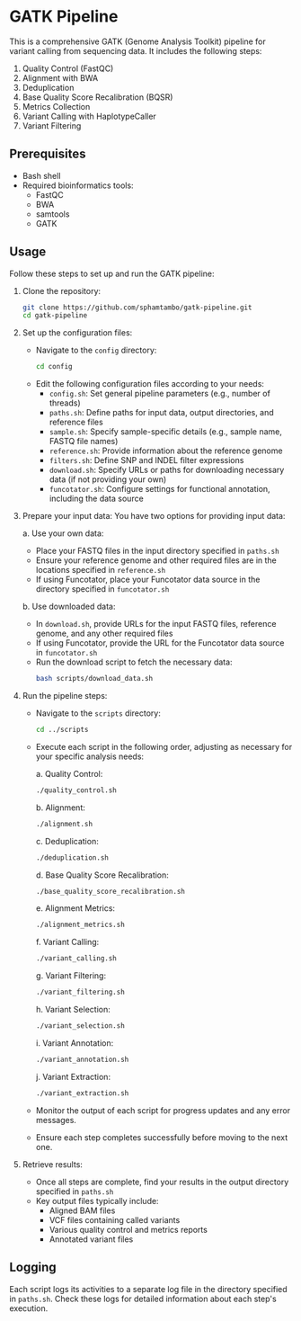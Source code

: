 # GATK Pipeline

This is a comprehensive GATK (Genome Analysis Toolkit) pipeline for variant calling from sequencing data. It includes the following steps:

1. Quality Control (FastQC)
2. Alignment with BWA
3. Deduplication
4. Base Quality Score Recalibration (BQSR)
5. Metrics Collection
6. Variant Calling with HaplotypeCaller
7. Variant Filtering

## Prerequisites

- Bash shell
- Required bioinformatics tools:
  - FastQC
  - BWA
  - samtools
  - GATK

## Usage

Follow these steps to set up and run the GATK pipeline:

1. Clone the repository:

   ```bash
   git clone https://github.com/sphamtambo/gatk-pipeline.git
   cd gatk-pipeline
   ```

2. Set up the configuration files:

   - Navigate to the `config` directory:
     ```bash
     cd config
     ```
   - Edit the following configuration files according to your needs:
     - `config.sh`: Set general pipeline parameters (e.g., number of threads)
     - `paths.sh`: Define paths for input data, output directories, and reference files
     - `sample.sh`: Specify sample-specific details (e.g., sample name, FASTQ file names)
     - `reference.sh`: Provide information about the reference genome
     - `filters.sh`: Define SNP and INDEL filter expressions
     - `download.sh`: Specify URLs or paths for downloading necessary data (if not providing your own)
     - `funcotator.sh`: Configure settings for functional annotation, including the data source

3. Prepare your input data:
   You have two options for providing input data:

   a. Use your own data:

   - Place your FASTQ files in the input directory specified in `paths.sh`
   - Ensure your reference genome and other required files are in the locations specified in `reference.sh`
   - If using Funcotator, place your Funcotator data source in the directory specified in `funcotator.sh`

   b. Use downloaded data:

   - In `download.sh`, provide URLs for the input FASTQ files, reference genome, and any other required files
   - If using Funcotator, provide the URL for the Funcotator data source in `funcotator.sh`
   - Run the download script to fetch the necessary data:
     ```bash
     bash scripts/download_data.sh
     ```

4. Run the pipeline steps:

   - Navigate to the `scripts` directory:
     ```bash
     cd ../scripts
     ```
   - Execute each script in the following order, adjusting as necessary for your specific analysis needs:

     a. Quality Control:

     ```bash
     ./quality_control.sh
     ```

     b. Alignment:

     ```bash
     ./alignment.sh
     ```

     c. Deduplication:

     ```bash
     ./deduplication.sh
     ```

     d. Base Quality Score Recalibration:

     ```bash
     ./base_quality_score_recalibration.sh
     ```

     e. Alignment Metrics:

     ```bash
     ./alignment_metrics.sh
     ```

     f. Variant Calling:

     ```bash
     ./variant_calling.sh
     ```

     g. Variant Filtering:

     ```bash
     ./variant_filtering.sh
     ```

     h. Variant Selection:

     ```bash
     ./variant_selection.sh
     ```

     i. Variant Annotation:

     ```bash
     ./variant_annotation.sh
     ```

     j. Variant Extraction:

     ```bash
     ./variant_extraction.sh
     ```

   - Monitor the output of each script for progress updates and any error messages.
   - Ensure each step completes successfully before moving to the next one.

5. Retrieve results:
   - Once all steps are complete, find your results in the output directory specified in `paths.sh`
   - Key output files typically include:
     - Aligned BAM files
     - VCF files containing called variants
     - Various quality control and metrics reports
     - Annotated variant files

## Logging

Each script logs its activities to a separate log file in the directory specified in `paths.sh`. Check these logs for detailed information about each step's execution.
